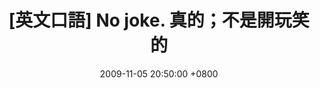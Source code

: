 ---
layout: post
title: "[英文口語] No joke. 真的；不是開玩笑的"
date: 2009-11-05 20:50:00 +0800
categories: [English,英文口語]
tags: [英文口語]
---
